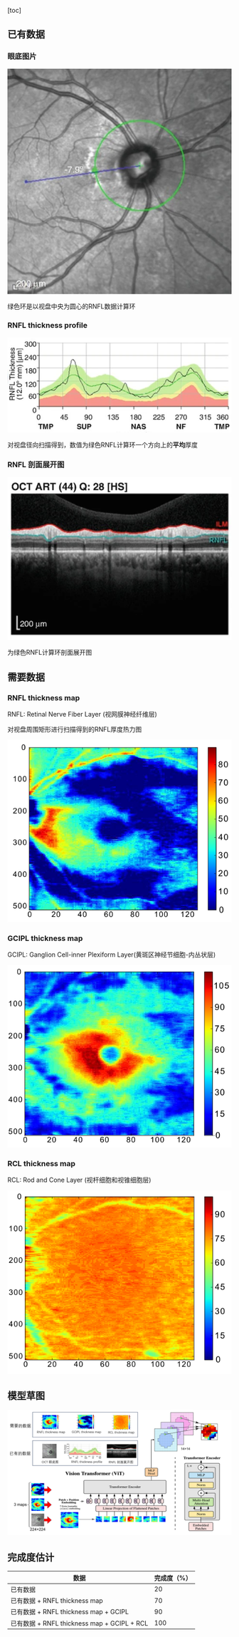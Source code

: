 [toc]

## 已有数据

### 眼底图片

![image-20241114170253430](./assets/image-20241114170253430.png) 

绿色环是以视盘中央为圆心的RNFL数据计算环

### RNFL thickness profile

<img src="./assets/image-20241114170541906.png" alt="image-20241114170541906" style="zoom:80%;" /> 

对视盘径向扫描得到，数值为绿色RNFL计算环一个方向上的**平均**厚度

### RNFL 剖面展开图

<img src="./assets/image-20241114170555400.png" alt="image-20241114170555400" style="zoom:80%;" /> 

为绿色RNFL计算环剖面展开图



## 需要数据

### RNFL thickness map

RNFL: Retinal Nerve Fiber Layer (视网膜神经纤维层)

对视盘周围矩形进行扫描得到的RNFL厚度热力图

![image-20241114170904665](./assets/image-20241114170904665.png)  



### GCIPL thickness map

 GCIPL: Ganglion Cell-inner Plexiform Layer(黄斑区神经节细胞-内丛状层)

![image-20241114171205649](./assets/image-20241114171205649.png) 



### RCL thickness map

RCL: Rod and  Cone Layer (视杆细胞和视锥细胞层)

![image-20241114171229281](./assets/image-20241114171229281.png) 



## 模型草图

![image-20241115130513712](./assets/image-20241115130513712.png)  



## 完成度估计

| 数据                                        | 完成度（%） |
| ------------------------------------------- | ----------- |
| 已有数据                                    | 20          |
| 已有数据 + RNFL thickness map               | 70          |
| 已有数据 + RNFL thickness map + GCIPL       | 90          |
| 已有数据 + RNFL thickness map + GCIPL + RCL | 100         |

